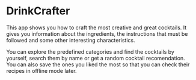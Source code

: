 # DrinkCrafter

This app shows you how to craft the most creative and great cocktails. It gives you information about the ingredients, the instructions that must be followed and some other interesting characteristics.

You can explore the predefined categories and find the cocktails by yourself, search them by name or get a random cocktail recomendation. You can also save the ones you liked the most so that you can check their recipes in offline mode later. 
